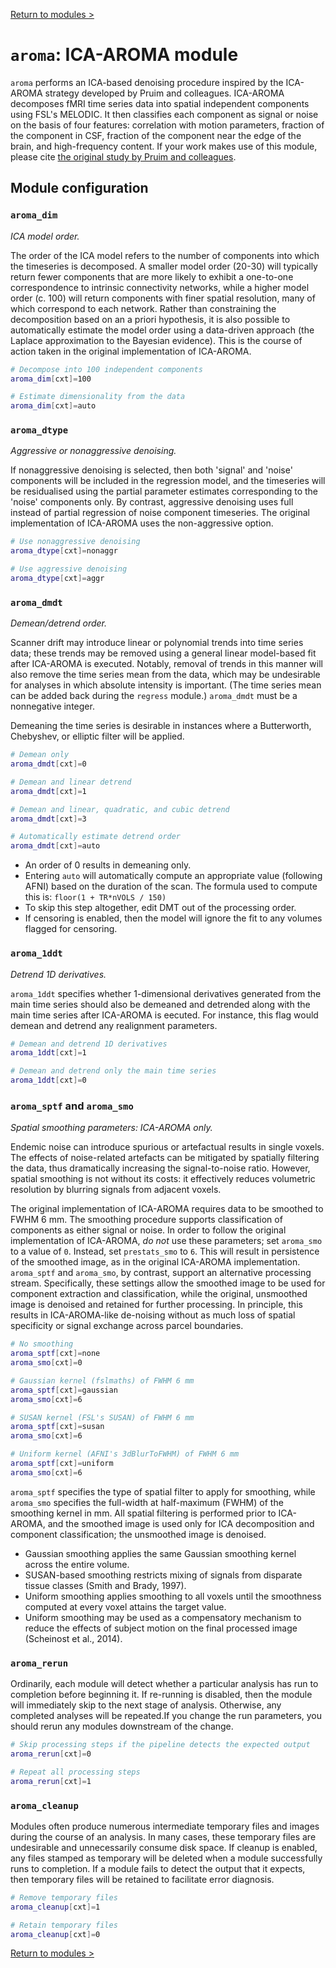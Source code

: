 [Return to modules >](https://pipedocs.github.io/modules)

# `aroma`: ICA-AROMA module

`aroma` performs an ICA-based denoising procedure inspired by the ICA-AROMA strategy developed by Pruim and colleagues. ICA-AROMA decomposes fMRI time series data into spatial independent components using FSL's MELODIC. It then classifies each component as signal or noise on the basis of four features: correlation with motion parameters, fraction of the component in CSF, fraction of the component near the edge of the brain, and high-frequency content. If your work makes use of this module, please cite [the original study by Pruim and colleagues]((https://www.ncbi.nlm.nih.gov/pubmed/25770991)).

## Module configuration

### `aroma_dim`

_ICA model order._

The order of the ICA model refers to the number of components into which the timeseries is decomposed. A smaller model order (20-30) will typically return fewer components that are more likely to exhibit a one-to-one correspondence to intrinsic connectivity networks, while a higher model order (c. 100) will return components with finer spatial resolution, many of which correspond to each network. Rather than constraining the decomposition based on an a priori hypothesis, it is also possible to automatically estimate the model order using a data-driven approach (the Laplace approximation to the Bayesian evidence). This is the course of action taken in the original implementation of ICA-AROMA.

```bash
# Decompose into 100 independent components
aroma_dim[cxt]=100

# Estimate dimensionality from the data
aroma_dim[cxt]=auto
```

### `aroma_dtype`

_Aggressive or nonaggressive denoising._

If nonaggressive denoising is selected, then both 'signal' and 'noise' components will be included in the regression model, and the timeseries will be residualised using the partial parameter estimates corresponding to the 'noise' components only. By contrast, aggressive denoising uses full instead of partial regression of noise component timeseries. The original implementation of ICA-AROMA uses the non-aggressive option.

```bash
# Use nonaggressive denoising
aroma_dtype[cxt]=nonaggr

# Use aggressive denoising
aroma_dtype[cxt]=aggr
```

### `aroma_dmdt`

_Demean/detrend order._

Scanner drift may introduce linear or polynomial trends into time series data; these trends may be removed using a general linear model-based fit after ICA-AROMA is executed. Notably, removal of trends in this manner will also remove the time series mean from the data, which may be undesirable for analyses in which absolute intensity is important. (The time series mean can be added back during the `regress` module.) `aroma_dmdt` must be a nonnegative integer.

Demeaning the time series is desirable in instances where a Butterworth, Chebyshev, or elliptic filter will be applied.

```bash
# Demean only
aroma_dmdt[cxt]=0

# Demean and linear detrend
aroma_dmdt[cxt]=1

# Demean and linear, quadratic, and cubic detrend
aroma_dmdt[cxt]=3

# Automatically estimate detrend order
aroma_dmdt[cxt]=auto
```

 * An order of 0 results in demeaning only.
 * Entering `auto` will automatically compute an appropriate value (following AFNI) based on the duration of the scan. The formula used to compute this is: `floor(1 + TR*nVOLS / 150)`
 * To skip this step altogether, edit DMT out of the processing order.
 * If censoring is enabled, then the model will ignore the fit to any volumes flagged for censoring.

### `aroma_1ddt`

_Detrend 1D derivatives._

`aroma_1ddt` specifies whether 1-dimensional derivatives generated from the main time series should also be demeaned and detrended along with the main time series after ICA-AROMA is eecuted. For instance, this flag would demean and detrend any realignment parameters.

```bash
# Demean and detrend 1D derivatives
aroma_1ddt[cxt]=1

# Demean and detrend only the main time series
aroma_1ddt[cxt]=0
```

### `aroma_sptf` and `aroma_smo`

_Spatial smoothing parameters: ICA-AROMA only._

Endemic noise can introduce spurious or artefactual results in single voxels. The effects of noise-related artefacts can be mitigated by spatially filtering the data, thus dramatically increasing the signal-to-noise ratio. However, spatial smoothing is not without its costs: it effectively reduces volumetric resolution by blurring signals from adjacent voxels.

The original implementation of ICA-AROMA requires data to be smoothed to FWHM 6 mm. The smoothing procedure supports classification of components as either signal or noise. In order to follow the original implementation of ICA-AROMA, *do not* use these parameters; set `aroma_smo` to a value of `0`. Instead, set `prestats_smo` to `6`. This will result in persistence of the smoothed image, as in the original ICA-AROMA implementation. `aroma_sptf` and `aroma_smo`, by contrast, support an alternative processing stream. Specifically, these settings allow the smoothed image to be used for component extraction and classification, while the original, unsmoothed image is denoised and retained for further processing. In principle, this results in ICA-AROMA-like de-noising without as much loss of spatial specificity or signal exchange across parcel boundaries.
 
```bash
# No smoothing
aroma_sptf[cxt]=none
aroma_smo[cxt]=0

# Gaussian kernel (fslmaths) of FWHM 6 mm
aroma_sptf[cxt]=gaussian
aroma_smo[cxt]=6

# SUSAN kernel (FSL's SUSAN) of FWHM 6 mm
aroma_sptf[cxt]=susan
aroma_smo[cxt]=6

# Uniform kernel (AFNI's 3dBlurToFWHM) of FWHM 6 mm
aroma_sptf[cxt]=uniform
aroma_smo[cxt]=6
```

`aroma_sptf` specifies the type of spatial filter to apply for smoothing, while `aroma_smo` specifies the full-width at half-maximum (FWHM) of the smoothing kernel in mm. All spatial filtering is performed prior to ICA-AROMA, and the smoothed image is used only for ICA decomposition and component classification; the unsmoothed image is denoised.

 * Gaussian smoothing applies the same Gaussian smoothing kernel across the entire volume.
 * SUSAN-based smoothing restricts mixing of signals from disparate tissue classes (Smith and Brady, 1997).
 * Uniform smoothing applies smoothing to all voxels until the smoothness computed at every voxel attains the target value.
 * Uniform smoothing may be used as a compensatory mechanism to reduce the effects of subject motion on the final processed image (Scheinost et al., 2014).

### `aroma_rerun`

Ordinarily, each module will detect whether a particular analysis has run to completion before beginning it. If re-running is disabled, then the module will immediately skip to the next stage of analysis. Otherwise, any completed analyses will be repeated.If you change the run parameters, you should rerun any modules downstream of the change.

```bash
# Skip processing steps if the pipeline detects the expected output
aroma_rerun[cxt]=0

# Repeat all processing steps
aroma_rerun[cxt]=1
```

### `aroma_cleanup`

Modules often produce numerous intermediate temporary files and images during the course of an analysis. In many cases, these temporary files are undesirable and unnecessarily consume disk space. If cleanup is enabled, any files stamped as temporary will be deleted when a module successfully runs to completion. If a module fails to detect the output that it expects, then temporary files will be retained to facilitate error diagnosis.

```bash
# Remove temporary files
aroma_cleanup[cxt]=1

# Retain temporary files
aroma_cleanup[cxt]=0
```

[Return to modules >](https://pipedocs.github.io/modules)
